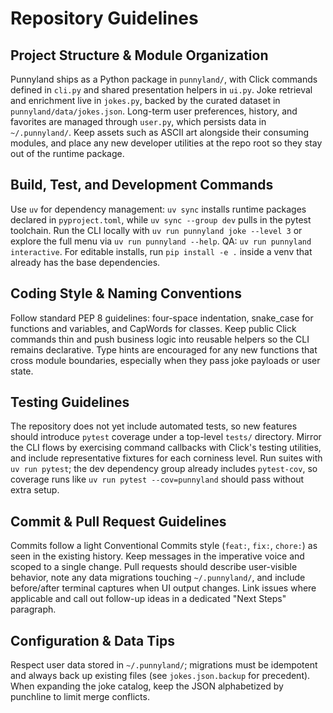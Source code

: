 # Repository Guidelines

## Project Structure & Module Organization
Punnyland ships as a Python package in `punnyland/`, with Click commands defined in `cli.py` and shared presentation helpers in `ui.py`. Joke retrieval and enrichment live in `jokes.py`, backed by the curated dataset in `punnyland/data/jokes.json`. Long-term user preferences, history, and favorites are managed through `user.py`, which persists data in `~/.punnyland/`. Keep assets such as ASCII art alongside their consuming modules, and place any new developer utilities at the repo root so they stay out of the runtime package.

## Build, Test, and Development Commands
Use `uv` for dependency management: `uv sync` installs runtime packages declared in `pyproject.toml`, while `uv sync --group dev` pulls in the pytest toolchain. Run the CLI locally with `uv run punnyland joke --level 3` or explore the full menu via `uv run punnyland --help`. QA: `uv run punnyland interactive`. For editable installs, run `pip install -e .` inside a venv that already has the base dependencies.

## Coding Style & Naming Conventions
Follow standard PEP 8 guidelines: four-space indentation, snake_case for functions and variables, and CapWords for classes. Keep public Click commands thin and push business logic into reusable helpers so the CLI remains declarative. Type hints are encouraged for any new functions that cross module boundaries, especially when they pass joke payloads or user state.

## Testing Guidelines
The repository does not yet include automated tests, so new features should introduce `pytest` coverage under a top-level `tests/` directory. Mirror the CLI flows by exercising command callbacks with Click's testing utilities, and include representative fixtures for each corniness level. Run suites with `uv run pytest`; the dev dependency group already includes `pytest-cov`, so coverage runs like `uv run pytest --cov=punnyland` should pass without extra setup.

## Commit & Pull Request Guidelines
Commits follow a light Conventional Commits style (`feat:`, `fix:`, `chore:`) as seen in the existing history. Keep messages in the imperative voice and scoped to a single change. Pull requests should describe user-visible behavior, note any data migrations touching `~/.punnyland/`, and include before/after terminal captures when UI output changes. Link issues where applicable and call out follow-up ideas in a dedicated "Next Steps" paragraph.

## Configuration & Data Tips
Respect user data stored in `~/.punnyland/`; migrations must be idempotent and always back up existing files (see `jokes.json.backup` for precedent). When expanding the joke catalog, keep the JSON alphabetized by punchline to limit merge conflicts.
